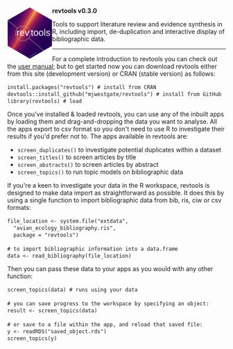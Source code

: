 <img align="left" height="120" src="https://github.com/mjwestgate/revtools_website/blob/master/assets/img/revtools_hex.png"><b>revtools v0.3.0</b>

Tools to support literature review and evidence synthesis in R, including import, de-duplication and interactive display of bibliographic data.

---

For a complete introduction to revtools you can check out the [user manual](https://revtools.net/user_manual/1_introduction.html); but to get started now you can download revtools either from this site (development version) or CRAN (stable version) as follows:
```
install.packages("revtools") # install from CRAN
devtools::install_github("mjwestgate/revtools") # install from GitHub
library(revtools) # load
```

Once you've installed & loaded revtools, you can use any of the inbuilt apps by loading them and drag-and-dropping the data you want to analyse. All the apps export to csv format so you don't need to use R to investigate their results if you'd prefer not to. The apps available in revtools are:

- <code>screen_duplicates()</code> to investigate potential duplicates within a dataset
- <code>screen_titles()</code> to screen articles by title
- <code>screen_abstracts()</code> to screen articles by abstract
- <code>screen_topics()</code> to run topic models on bibliographic data

If you're a keen to investigate your data in the R workspace, revtools is designed to make data import as straightforward as possible. It does this by using a single function to import bibliographic data from bib, ris, ciw or csv formats:

```
file_location <- system.file("extdata",
  "avian_ecology_bibliography.ris",
  package = "revtools")

# to import bibliographic information into a data.frame
data <- read_bibliography(file_location)
```

Then you can pass these data to your apps as you would with any other function:
```
screen_topics(data) # runs using your data

# you can save progress to the workspace by specifying an object:
result <- screen_topics(data)

# or save to a file within the app, and reload that saved file:
y <- readRDS("saved_object.rds")
screen_topics(y)
```